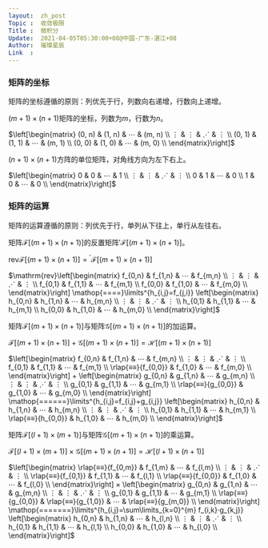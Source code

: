 ```yaml
---
layout:  zh_post
Topic :  收敛极限
Title :  微积分
Update:  2021-04-05T05:30:00+08@中国-广东-湛江+08
Author:  璀璨星辰
Link  :
---
```


### 矩阵的坐标

矩阵的坐标遵循的原则：列优先于行，列数向右递增，行数向上递增。

$(m + 1) × (n + 1)$矩阵的坐标，列数为$m$，行数为$n$。

$\left[\begin{matrix}
(0, n) & (1, n) & ⋯ & (m, n) \\
⋮ & ⋮ & ⋰ & ⋮ \\
(0, 1) & (1, 1) & ⋯ & (m, 1) \\
(0, 0) & (1, 0) & ⋯ & (m, 0) \\
\end{matrix}\right]$

$(n + 1) × (n + 1)$方阵的单位矩阵，对角线方向为左下右上。

$\left[\begin{matrix}
0 & 0 & ⋯ & 1 \\
⋮ & ⋮ & ⋰ & ⋮ \\
0 & 1 & ⋯ & 0 \\
1 & 0 & ⋯ & 0 \\
\end{matrix}\right]$

### 矩阵的运算

矩阵的运算遵循的原则：列优先于行，单列从下往上，单行从左往右。

矩阵$\mathcal{F}[(m + 1) × (n + 1)]$的反置矩阵${'}\mathcal{F}[(m + 1) × (n + 1)]$。

$\mathrm{rev} \mathcal{F}[(m + 1) × (n + 1)] = {^{'}}\mathcal{F}[(m + 1) × (n + 1)]$

$\mathrm{rev}\left[\begin{matrix}
f_{0,n} & f_{1,n} & ⋯ & f_{m,n} \\
⋮ & ⋮ & ⋰ & ⋮ \\
f_{0,1} & f_{1,1} & ⋯ & f_{m,1} \\
f_{0,0} & f_{1,0} & ⋯ & f_{m,0} \\
\end{matrix}\right] \mathop{====}\limits^{h_{i,j}=f_{j,i}} \left[\begin{matrix}
h_{0,n} & h_{1,n} & ⋯ & h_{m,n} \\
⋮ & ⋮ & ⋰ & ⋮ \\
h_{0,1} & h_{1,1} & ⋯ & h_{m,1} \\
h_{0,0} & h_{1,0} & ⋯ & h_{m,0} \\
\end{matrix}\right]$

矩阵$\mathcal{F}[(m + 1) × (n + 1)]$与矩阵$\mathcal{G}[(m + 1) × (n + 1)]$的加运算。

$\mathcal{F}[(m + 1) × (n + 1)] + \mathcal{G}[(m + 1) × (n + 1)] = \mathcal{H}[(m +1) × (n + 1)]$

$\left[\begin{matrix}
f_{0,n} & f_{1,n} & ⋯ & f_{m,n} \\
⋮ & ⋮ & ⋰ & ⋮ \\
f_{0,1} & f_{1,1} & ⋯ & f_{m,1} \\
\rlap{≡≡}{f_{0,0}} & f_{1,0} & ⋯ & f_{m,0} \\
\end{matrix}\right] + \left[\begin{matrix}
g_{0,n} & g_{1,n} & ⋯ & g_{m,n} \\
⋮ & ⋮ & ⋰ & ⋮ \\
g_{0,1} & g_{1,1} & ⋯ & g_{m,1} \\
\rlap{≡≡}{g_{0,0}} & g_{1,0} & ⋯ & g_{m,0} \\
\end{matrix}\right] \mathop{======}\limits^{h_{i,j}=f_{i,j}+g_{i,j}} \left[\begin{matrix}
h_{0,n} & h_{1,n} & ⋯ & h_{m,n} \\
⋮ & ⋮ & ⋰ & ⋮ \\
h_{0,1} & h_{1,1} & ⋯ & h_{m,1} \\
\rlap{≡≡}{h_{0,0}} & h_{1,0} & ⋯ & h_{m,0} \\
\end{matrix}\right]$

矩阵$\mathcal{F}[(l + 1) × (m + 1)]$与矩阵$\mathcal{G}[(m + 1) × (n + 1)]$的乘运算。

$\mathcal{F}[(l + 1) × (m + 1)] × \mathcal{G}[(m + 1) × (n + 1)] = \mathcal{H}[(l +1) × (n + 1)]$

$\left[\begin{matrix}
\rlap{≡≡}{f_{0,m}} & f_{1,m} & ⋯ & f_{l,m} \\
⋮ & ⋮ & ⋰ & ⋮ \\
\rlap{≡≡}{f_{0,1}} & f_{1,1} & ⋯ & f_{l,1} \\
\rlap{≡≡}{f_{0,0}} & f_{1,0} & ⋯ & f_{l,0} \\
\end{matrix}\right] × \left[\begin{matrix}
g_{0,n} & g_{1,n} & ⋯ & g_{m,n} \\
⋮ & ⋮ & ⋰ & ⋮ \\
g_{0,1} & g_{1,1} & ⋯ & g_{m,1} \\
\rlap{≡≡}{g_{0,0}} & \rlap{≡≡}{g_{1,0}} & ⋯ & \rlap{≡≡}{g_{m,0}} \\
\end{matrix}\right] \mathop{=======}\limits^{h_{i,j}=\sum\limits_{k=0}^{m} f_{i,k}·g_{k,j}} \left[\begin{matrix}
h_{0,n} & h_{1,n} & ⋯ & h_{l,n} \\
⋮ & ⋮ & ⋰ & ⋮ \\
h_{0,1} & h_{1,1} & ⋯ & h_{l,1} \\
h_{0,0} & h_{1,0} & ⋯ & h_{l,0} \\
\end{matrix}\right]$

